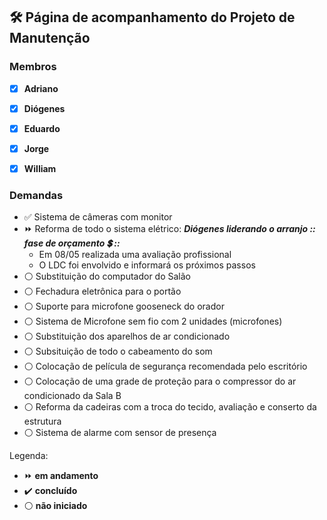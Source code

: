 ## 🛠️ Página de acompanhamento do Projeto de Manutenção

### Membros 

- [x] **Adriano**
- [x] **Diógenes**
- [x] **Eduardo**
- [x] **Jorge**
- [x] **William**


### Demandas 

- ✅ Sistema de câmeras com monitor 
- ⏩ Reforma de todo o sistema elétrico: **_Diógenes liderando o arranjo :: fase de orçamento 💲 ::_**
  - Em 08/05 realizada uma avaliação profissional
  - O LDC foi envolvido e informará os próximos passos
- ⚪ Substituição do computador do Salão
- ⚪ Fechadura eletrônica para o portão 
- ⚪ Suporte para microfone gooseneck do orador
- ⚪ Sistema de Microfone sem fio com 2 unidades (microfones) 
- ⚪ Substituição dos aparelhos de ar condicionado
- ⚪ Subsituição de todo o cabeamento do som
- ⚪ Colocação de película de segurança recomendada pelo escritório
- ⚪ Colocação de uma grade de proteção para o compressor do ar condicionado da Sala B
- ⚪ Reforma da cadeiras com a troca do tecido, avaliação e conserto da estrutura
- ⚪ Sistema de alarme com sensor de presença

Legenda:
- ⏩ **em andamento**
- :heavy_check_mark: **concluído**
- :white_circle: **não iniciado**

